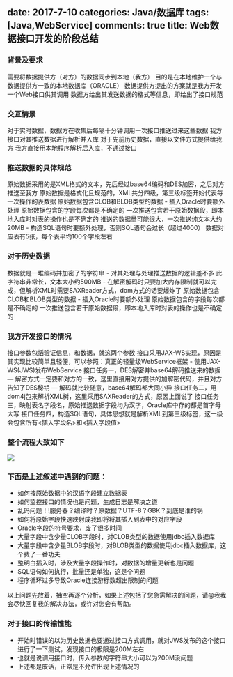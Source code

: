 ﻿date: 2017-7-10 
categories: Java/数据库
tags: [Java,WebService]
comments: true
title: Web数据接口开发的阶段总结
---

### 背景及要求

需要将数据提供方（对方）的数据同步到本地（我方）
目的是在本地维护一个与数据提供方一致的本地数据库（ORACLE）
数据提供方提出的方案就是我方开发一个Web接口供其调用
数据方给出其发送数据的格式等信息，即给出了接口规范

### 交互情景

对于实时数据，数据方在收集后每隔十分钟调用一次接口推送过来这些数据
我方接口对其推送数据进行解析并入库
对于先前历史数据，直接以文件方式提供给我方
我方直接用本地程序解析后入库，不通过接口

### 推送数据的具体规范

原始数据采用的是XML格式的文本，先后经过base64编码和DES加密，之后对方推送至我方
原始数据是格式化且规范的，XML共分四级，第三级标签开始代表每一次操作的表数据
原始数据包含CLOB和BLOB类型的数据 - 插入Oracle时要额外处理
原始数据包含的字段每次都是不确定的
一次推送包含若干原始数据段，即本地入库时对表的操作也是不确定的
推送的数据量可能很大，一次推送纯文本大约20MB - 构造SQL语句时要额外处理，否则SQL语句会过长（超过4000）
数据对应表有5张，每个表平均100个字段左右

### 对于历史数据

数据就是一堆编码并加密了的字符串 - 对其处理与处理推送数据的逻辑差不多
此字符串非常长，文本大小约500MB - 在解密解码时只要加大内存限制就可以完成，但解析XML时需要SAXReader方式，dom方式的话要爆炸了
原始数据包含CLOB和BLOB类型的数据 - 插入Oracle时要额外处理
原始数据包含的字段每次都是不确定的
一次推送包含若干原始数据段，即本地入库时对表的操作也是不确定的

### 我方开发接口的情况

接口参数包括验证信息，和数据，就这两个参数
接口采用JAX-WS实现，原因是其实现比较简单且轻便，可以参照：真正的轻量级WebService框架 - 使用JAX-WS(JWS)发布WebService
接口任务一，DES解密并base64解码推送来的数据 
— 解密方式一定要和对方的一致，这里直接用对方提供的加解密代码，并且对方告知了DES秘钥 
— 解码就比较随意，base64解码都大同小异
接口任务二，用dom4j包来解析XML树，这里采用SAXReader的方式，原因上面说了
接口任务三，映射表名字段名，原始推送数据字段均为汉字，Oracle库中存的都是首字母大写
接口任务四，构造SQL语句，具体思想就是解析XML到第三级标签，这一级会包含所有<插入字段名>和<插入字段值>

### 整个流程大致如下

![](http://img.blog.csdn.net/20170710175522138?watermark/2/text/aHR0cDovL2Jsb2cuY3Nkbi5uZXQvdTAxMjkzNTY0Ng==/font/5a6L5L2T/fontsize/400/fill/I0JBQkFCMA==/dissolve/70/gravity/SouthEast)

### 下面是上述叙述中遇到的问题：

- 如何按原始数据中的汉语字段建立数据表
- 如何监控接口的情况也是问题，生成日志是解决之道
- 乱码问题！!服务器？编译时？原数据？UTF-8？GBK？到底是谁的锅
- 如何将原始字段快速映射成我即将将其插入到表中的对应字段
- Oracle字段的符号要求，废了很多时间
- 大量字段中含少量CLOB字段时，对CLOB类型的数据使用jdbc插入数据库
- 大量字段中含少量BLOB字段时，对BLOB类型的数据使用jdbc插入数据库，这个费了一番功夫
- 整明白插入时，涉及大量字段操作时，对数据的增量更新也是问题
- SQL语句如何执行，批量还是单独，这是个问题
- 程序循环过多导致Oracle连接游标数超出限制的问题

以上问题先放着，抽空再逐个分析，如果上述包括了您急需解决的问题，请@我我会尽快回复我的解决办法，或许对您会有帮助。

### 对于接口的传输性能

- 开始时错误的以为历史数据也要通过接口方式调用，就对JWS发布的这个接口进行了一下测试，发现接口的极限是200M左右 
- 也就是说调用接口时，传入参数的字符串大小可以为200M没问题 
- 上述都是废话，正常是不允许出现上述情况的

